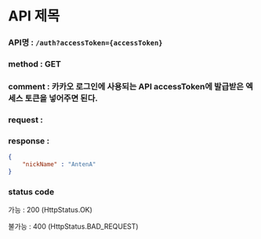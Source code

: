 # API 제목
### API명 : `/auth?accessToken={accessToken}`

### method : GET

### comment : 카카오 로그인에 사용되는 API accessToken에 발급받은 엑세스 토큰을 넣어주면 된다.

### request :

### response :
~~~json
{
    "nickName" : "AntenA"
}
~~~
### status code
가능 : 200 (HttpStatus.OK)

불가능 : 400 (HttpStatus.BAD_REQUEST)